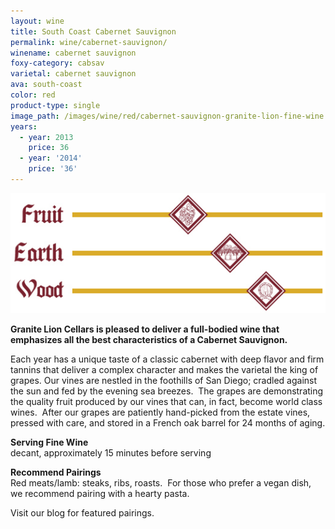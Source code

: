 ```yaml
---
layout: wine
title: South Coast Cabernet Sauvignon
permalink: wine/cabernet-sauvignon/
winename: cabernet sauvignon
foxy-category: cabsav
varietal: cabernet sauvignon
ava: south-coast
color: red
product-type: single
image_path: /images/wine/red/cabernet-sauvignon-granite-lion-fine-wine.jpg
years:
  - year: 2013
    price: 36
  - year: '2014'
    price: '36'
---
```



![](/uploads/versions/cabernet-sauvignon-granite-lion-fine-wine-tasting---x----525-200x---.jpg)

**Granite Lion Cellars is pleased to deliver a full-bodied wine that emphasizes all the best characteristics of a Cabernet Sauvignon.**

Each year has a unique taste of a classic cabernet with deep flavor and firm tannins that deliver a complex character and makes the varietal the king of grapes. Our vines are nestled in the foothills of San Diego; cradled against the sun and fed by the evening sea breezes. &nbsp;The grapes are demonstrating the quality fruit produced by our vines that can, in fact, become world class wines. &nbsp;After our grapes are patiently hand-picked from the estate vines, pressed with care, and stored in a French oak barrel for 24 months of aging.

**Serving Fine Wine**<br>decant, approximately 15 minutes before serving

**Recommend Pairings**<br>Red meats/lamb: steaks, ribs, roasts. &nbsp;For those who prefer a vegan dish, we recommend pairing with a hearty pasta.

Visit our blog for featured pairings.